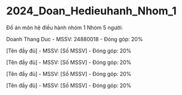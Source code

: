 # 2024_Doan_Hedieuhanh_Nhom_1
Đồ án môn hệ điều hành nhóm 1 
Nhóm 5 người: 

Doanh Thang Duc - MSSV: 24880018 - Đóng góp: 20%

[Tên đầy đủ] - MSSV: [Số MSSV] - Đóng góp: 20%

[Tên đầy đủ] - MSSV: [Số MSSV] - Đóng góp: 20%

[Tên đầy đủ] - MSSV: [Số MSSV] - Đóng góp: 20%

[Tên đầy đủ] - MSSV: [Số MSSV] - Đóng góp: 20%
